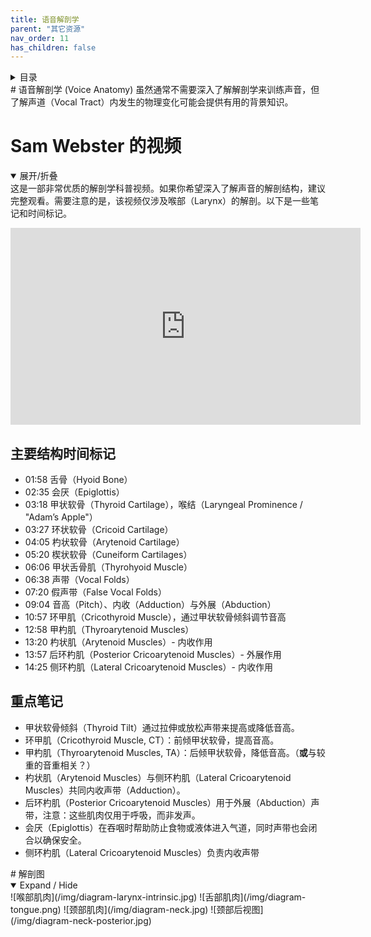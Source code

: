 ```yaml
---
title: 语音解剖学
parent: "其它资源"
nav_order: 11
has_children: false
---
```

<details closed markdown="block">
  <summary>
    目录
  </summary>
{: .text-delta }
1. TOC
{:toc}
</details>
# 语音解剖学 (Voice Anatomy)
虽然通常不需要深入了解解剖学来训练声音，但了解声道（Vocal Tract）内发生的物理变化可能会提供有用的背景知识。

# Sam Webster 的视频
<details open markdown="block">
<summary markdown="block">
展开/折叠
</summary>
这是一部非常优质的解剖学科普视频。如果你希望深入了解声音的解剖结构，建议完整观看。需要注意的是，该视频仅涉及喉部（Larynx）的解剖。以下是一些笔记和时间标记。
<p align="left">
  <iframe width="560" height="315" src="https://www.youtube.com/embed/mtqpyzS48zA" title="YouTube video player" frameborder="0" allow="accelerometer; autoplay; clipboard-write; encrypted-media; gyroscope; picture-in-picture" allowfullscreen></iframe>
</p>

## 主要结构时间标记
- 01:58 舌骨（Hyoid Bone）
- 02:35 会厌（Epiglottis）
- 03:18 甲状软骨（Thyroid Cartilage），喉结（Laryngeal Prominence / "Adam’s Apple"）
- 03:27 环状软骨（Cricoid Cartilage）
- 04:05 杓状软骨（Arytenoid Cartilage）
- 05:20 楔状软骨（Cuneiform Cartilages）
- 06:06 甲状舌骨肌（Thyrohyoid Muscle）
- 06:38 声带（Vocal Folds）
- 07:20 假声带（False Vocal Folds）
- 09:04 音高（Pitch）、内收（Adduction）与外展（Abduction）
- 10:57 环甲肌（Cricothyroid Muscle），通过甲状软骨倾斜调节音高
- 12:58 甲杓肌（Thyroarytenoid Muscles）
- 13:20 杓状肌（Arytenoid Muscles）- 内收作用
- 13:57 后环杓肌（Posterior Cricoarytenoid Muscles）- 外展作用
- 14:25 侧环杓肌（Lateral Cricoarytenoid Muscles）- 内收作用

## 重点笔记
- 甲状软骨倾斜（Thyroid Tilt）通过拉伸或放松声带来提高或降低音高。
- 环甲肌（Cricothyroid Muscle, CT）：前倾甲状软骨，提高音高。
- 甲杓肌（Thyroarytenoid Muscles, TA）：后倾甲状软骨，降低音高。（**或**与较重的音重相关？）
- 杓状肌（Arytenoid Muscles）与侧环杓肌（Lateral Cricoarytenoid Muscles）共同内收声带（Adduction）。
- 后环杓肌（Posterior Cricoarytenoid Muscles）用于外展（Abduction）声带，注意：这些肌肉仅用于呼吸，而非发声。
- 会厌（Epiglottis）在吞咽时帮助防止食物或液体进入气道，同时声带也会闭合以确保安全。
- 侧环杓肌（Lateral Cricoarytenoid Muscles）负责内收声带

</details>
# 解剖图
<details open markdown="block">
  <summary>
    Expand / Hide
  </summary>
![喉部肌肉](/img/diagram-larynx-intrinsic.jpg)
![舌部肌肉](/img/diagram-tongue.png)
![颈部肌肉](/img/diagram-neck.jpg)
![颈部后视图](/img/diagram-neck-posterior.jpg)

</details>
